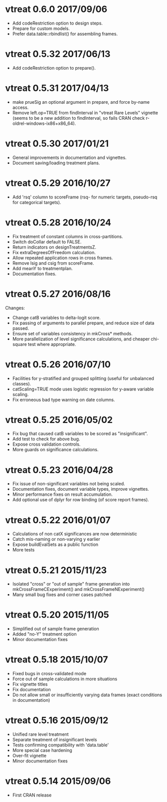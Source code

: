 
# vtreat 0.6.0 2017/09/06

- Add codeRestriction option to design steps.
- Prepare for custom models.
- Prefer data.table::rbindlist() for assembling frames.

# vtreat 0.5.32 2017/06/13

- Add codeRestriction option to prepare().

# vtreat 0.5.31 2017/04/13


- make prueSig an optional argument in prepare, and force by-name access.
- Remove left.op=TRUE from findInterval in "vtreat Rare Levels" vignette (seems to be a new addition to findInterval, so fails CRAN check r-oldrel-windows-ix86+x86_64).


# vtreat 0.5.30 2017/01/21

- General improvements in documentation and vignettes.
- Document saving/loading treatment plans.


# vtreat 0.5.29 2016/10/27

- Add 'rsq' column to scoreFrame (rsq- for numeric targets, pseudo-rsq for categorical targets).

# vtreat 0.5.28 2016/10/24


- Fix treatment of constant columns in cross-partitions.
- Switch doCollar default to FALSE.
- Return indicators on designTreatmentsZ.
- Fix extraDegreesOfFreedom calculation.
- Allow repeated application rows in cross frames.
- Remove lsig and csig from scoreFrame.
- Add meanY to treatmentplan.
- Documentation fixes.


# vtreat 0.5.27 2016/08/16

Changes:

- Change catB variables to delta-logit score.
- Fix passing of arguments to parallel prepare, and reduce size of data passed.
- Ensure set of variables consistency in mkCross* methods.
- More parallelization of level significance calculations, and cheaper chi-square test where appropriate.

# vtreat 0.5.26 2016/07/10

- Facilities for y-stratified and grouped splitting (useful for unbalanced classes).
- catScaling=TRUE mode uses logistic regression for y-aware variable scaling.
- Fix erroneous bad type warning on date columns.


# vtreat 0.5.25 2016/05/02


- Fix bug that caused catB variables to be scored as "insignificant".
- Add test to check for above bug.
- Expose cross validation controls.
- More guards on significance calculations.


# vtreat 0.5.23 2016/04/28

- Fix issue of non-significant variables not being scaled.
- Documentation fixes, document variable types, improve vignettes.
- Minor performance fixes on result accumulation.
- Add optional use of dplyr for row binding (of score report frames).


# vtreat 0.5.22 2016/01/07


- Calculations of non catX significances are now deterministic
- Catch mis-naming or non-varying y earlier
- Expose buildEvalSets as a public function
- More tests


# vtreat 0.5.21 2015/11/23

- Isolated "cross" or "out of sample" frame generation into mkCrossFrameCExperiment() and mkCrossFrameNExperiment()
- Many small bug fixes and corner cases patched


# vtreat 0.5.20 2015/11/05


- Simplified out of sample frame generation
- Added "no-Y" treatment option
- Minor documentation fixes


# vtreat 0.5.18 2015/10/07

- Fixed bugs in cross-validated mode
- Force out of sample calculations in more situations
- Fix vignette titles
- Fix documentation
- Do not allow small or insufficiently varying data frames (exact conditions in documentation)


# vtreat 0.5.16 2015/09/12


-  Unified rare level treatment
-  Separate treatment of insignificant levels
-  Tests confirming compatibility with 'data.table'
-  More special case hardening
-  Over-fit vignette
-  Minor documentation fixes



# vtreat 0.5.14 2015/09/06

- First CRAN release
